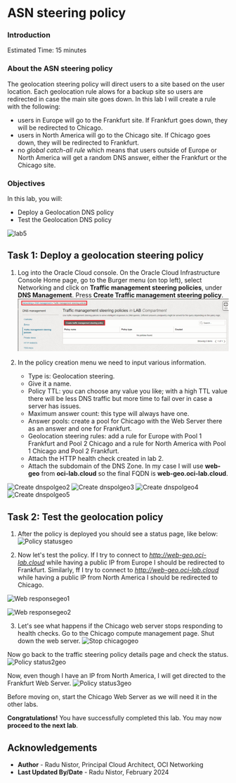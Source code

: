 # ASN steering policy

### Introduction

Estimated Time: 15 minutes

### About the ASN steering policy

The geolocation steering policy will direct users to a site based on the user location. Each geolocation rule alows for a backup site so users are redirected in case the main site goes down. In this lab I will create a rule with the following:
* users in Europe will go to the Frankfurt site. If Frankfurt goes down, they will be redirected to Chicago.
* users in North America will go to the Chicago site. If Chicago goes down, they will be redirected to Frankfurt.
* no *global catch-all rule* which means that users outside of Europe or North America will get a random DNS answer, either the Frankfurt or the Chicago site.

### Objectives

In this lab, you will:

* Deploy a Geolocation DNS policy
* Test the Geolocation DNS policy

![lab5](images/lab5.png)

## Task 1: Deploy a geolocation steering policy

1. Log into the Oracle Cloud console. On the Oracle Cloud Infrastructure Console Home page, go to the Burger menu (on top left), select Networking and click on **Traffic management steering policies**, under **DNS Management**. Press **Create Traffic management steering policy**. 
  ![Create dnspol](images/dnspol.png)
 
2. In the policy creation menu we need to input various information.

    * Type is: Geolocation steering.
    * Give it a name.
    * Policy TTL: you can choose any value you like; with a high TTL value there will be less DNS traffic but more time to fail over in case a server has issues.
    * Maximum answer count: this type will always have one.
    * Answer pools: create a pool for Chicago with the Web Server there as an answer and one for Frankfurt.
    * Geolocation steering rules: add a rule for Europe with Pool 1 Frankfurt and Pool 2 Chicago and a rule for North America with Pool 1 Chicago and Pool 2 Frankfurt. 
    * Attach the HTTP health check created in lab 2.
    * Attach the subdomain of the DNS Zone. In my case I will use **web-geo** from **oci-lab.cloud** so the final FQDN is **web-geo.oci-lab.cloud**.
    
  ![Create dnspolgeo2](images/dnspolgeo2.png)
  ![Create dnspolgeo3](images/dnspolgeo3.png)
  ![Create dnspolgeo4](images/dnspolgeo4.png)
  ![Create dnspolgeo5](images/dnspolgeo5.png)
  
## Task 2: Test the geolocation policy

1. After the policy is deployed you should see a status page, like below:
  ![Policy statusgeo](images/policystatusgeo.png)

2. Now let's test the policy. If I try to connect to *http://web-geo.oci-lab.cloud* while having a public IP from Europe I should be redirected to Frankfurt. Similarly, ff I try to connect to *http://web-geo.oci-lab.cloud* while having a public IP from North America I should be redirected to Chicago.

  ![Web responsegeo1](images/webresponsegeo1.png)

  ![Web responsegeo2](images/webresponsegeo2.png)
  
3. Let's see what happens if the Chicago web server stops responding to health checks. Go to the Chicago compute management page. Shut down the web server.
  ![Stop chicagogeo](images/stopchicgeo.png)

  Now go back to the traffic steering policy details page and check the status. 
  ![Policy status2geo](images/policystatus2geo.png)

  Now, even though I have an IP from North America, I will get directed to the Frankfurt Web Server. 
  ![Policy status3geo](images/policystatus3geo.png)

  Before moving on, start the Chicago Web Server as we will need it in the other labs.

**Congratulations!** You have successfully completed this lab. You may now **proceed to the next lab**.

## Acknowledgements

* **Author** - Radu Nistor, Principal Cloud Architect, OCI Networking
* **Last Updated By/Date** - Radu Nistor, February 2024